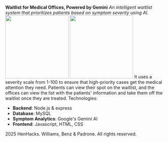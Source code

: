 **Waitlist for Medical Offices, Powered by Gemini**
_An intelligent waitlist system that prioritizes patients based on symptom severity using AI._ 
<img src="https://github.com/user-attachments/assets/a0037b12-a6d0-49c1-ba10-c642c6d75da4" width="200" height="200">
<img src="https://github.com/user-attachments/assets/85ec9cc7-6c4e-4988-b2c5-b0852ca60bff" width="200" height="200">
It uses a severity scale from 1-100 to ensure that high-priority cases get the medical attention they need.
Patients can view their spot on the waitlist, and the offices can view the list with the patients' information and take them off the waitlist once they are treated.
Technologies:
- **Backend**: Node.js & express
- **Database**: MySQL
- **Symptom Analytics**: Google's Gemini AI
- **Frontend**: Javascript, HTML, CSS

2025 HenHacks. Williams, Benz & Padrone. All rights reserved.

